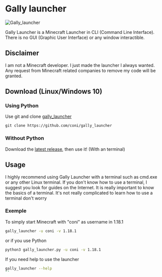 

# Gally launcher 
![Gally_launcher](https://github.com/coni/gally_launcher/blob/main/gally_drinking.ico?raw=true)  

Gally Launcher is a Minecraft Launcher in CLI (Command Line Interface). There is no GUI (Graphic User Interface) or any window interactible.

## Disclaimer
I am not a Minecraft developer. I just made the launcher I always wanted. Any request from Minecraft related companies to remove my code will be granted. 

## Download (Linux/Windows 10)
### Using Python


Use git and clone [gally_launcher](https://github.com/coni/gally_launcher)

```
git clone https://github.com/coni/gally_launcher
```

### Without Python
Download the [latest release](https://github.com/coni/gally_launcher/releases/download/latest/gally_launcher-win64.exe), then use it! (With an terminal)

## Usage  
I highly recommend using Gally Launcher with a terminal such as cmd.exe or any other Linux terminal. If you don't know how to use a terminal, I suggest you look for guides on the Internet. It is really important to know the basics of a terminal. It's not really complicated to learn how to use a terminal don't worry

### Exemple
To simply start Minecraft with "coni" as username in 1.18.1
```bash
gally_launcher -u coni -v 1.18.1
```  
or if you use Python
```bash
python3 gally_launcher.py -u coni -v 1.18.1
```

If you need help to use the launcher
```bash
gally_launcher --help
``
